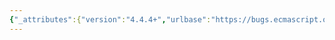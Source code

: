 ```yaml
---
{"_attributes":{"version":"4.4.4+","urlbase":"https://bugs.ecmascript.org/","maintainer":"dherman@mozilla.com"},"bug":{"bug_id":2612,"creation_ts":"2014-04-09 21:40:00 -0700","short_desc":"Class definitions do not define a single descriptor for get + set","delta_ts":"2014-04-14 10:42:14 -0700","product":"Draft for 6th Edition","component":"technical issue","version":"Rev 23: April 5, 2014 Draft","rep_platform":"All","op_sys":"All","bug_status":"RESOLVED","resolution":"WORKSFORME","priority":"Normal","bug_severity":"enhancement","everconfirmed":true,"reporter":{"uid":"wycats","name":"Yehuda Katz"},"assigned_to":{"uid":"allen","name":"Allen Wirfs-Brock"},"cc":"andrebargull","long_desc":[{"commentid":7638,"comment_count":0,"who":{"uid":"wycats","name":"Yehuda Katz"},"bug_when":"2014-04-09 21:40:46 -0700","thetext":"In the current algorithm for class definition, getters and setters are each defined as a separate ClassElement.\n\nIn ClassDefinitionEvaluation, each ClassElement results in a separate call to PropertyDefinitionEvaluation. If both a getter and setter for the same name exist in a class body, the second one will end up overriding the first.\n\nIn other words, as far as I can tell, no part of the algorithm attempts to create a single combined descriptor for getters and setters."},{"commentid":7640,"comment_count":1,"who":{"uid":"andrebargull","name":"André Bargull"},"bug_when":"2014-04-10 02:38:52 -0700","thetext":"ClassDefinitionEvaluation works in the same manner as ObjectLiteral Evaluation. And just as in `{get a(){}, set a(_){}}` the getter is not overridden by the setter, the getter is not overridden in `class C {get a(){} set a(_){}}`. \n\nIn 14.3.9 Runtime Semantics: PropertyDefinitionEvaluation, the descriptor for the setter accessor does not define the [[Get]] field, and in 9.1.6.3 ValidateAndApplyPropertyDescriptor step 10a, fields which are not present are not copied over to the existing property."},{"commentid":7722,"comment_count":2,"who":{"uid":"allen","name":"Allen Wirfs-Brock"},"bug_when":"2014-04-14 10:42:14 -0700","thetext":"As explained in comment 1, they do get combined.\n\nIf necessary, the algorithms can be refactored in the future to support annotation syntax"}]}}
---
```

